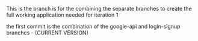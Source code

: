 This is the branch is for the combining the separate branches to create the full working application needed for 
iteration 1

the first commit is the combination of the google-api and login-signup branches - (CURRENT VERSION) 
